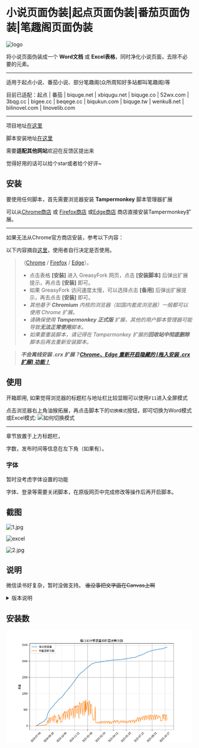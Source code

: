 # 小说页面伪装|起点页面伪装|番茄页面伪装|笔趣阁页面伪装

![logo](https://s21.ax1x.com/2024/08/06/pkxPf0S.png)

将小说页面伪装成一个 **Word文档** 或 **Excel表格**，同时净化小说页面，去除不必要的元素。

___

适用于起点小说、番茄小说、部分笔趣阁(众所周知好多站都叫笔趣阁)等

目前已适配：起点 | 番茄 | biquge.net | xbiqugu.net | biquge.co | 52wx.com | 3bqg.cc | bigee.cc | 
beqege.cc | biqukun.com | biquge.tw | wenku8.net | bilinovel.com | linovelib.com

___

项目地址[在这里](https://github.com/NiaoBlush/novel-disguise)

脚本安装地址[在这里](https://greasyfork.org/zh-CN/scripts/499657)

需要**适配其他网站**欢迎在反馈区提出来

觉得好用的话可以给个star或者给个好评~

## 安装

要使用任何脚本，首先需要浏览器安装 **Tampermonkey** 脚本管理器扩展

可以从[Chrome商店](https://chrome.google.com/webstore/detail/tampermonkey/dhdgffkkebhmkfjojejmpbldmpobfkfo)
或 [Firefox商店](https://addons.mozilla.org/zh-CN/firefox/addon/tampermonkey/)
或[Edge商店](https://microsoftedge.microsoft.com/addons/detail/tampermonkey/iikmkjmpaadaobahmlepeloendndfphd?hl=zh-CN)
商店直接安装Tampermonkey扩展。

---

如果无法从Chrome官方商店安装，参考以下内容：

以下内容摘自[这里](https://github.com/XIU2/UserScript/blob/master/README.md)，使用者自行决定是否使用。

> （[Chrome](https://pan.lanpw.com/b073l8d1e) /
[Firefox](https://addons.mozilla.org/firefox/addon/tampermonkey/) /
[Edge](https://microsoftedge.microsoft.com/addons/detail/tampermonkey/iikmkjmpaadaobahmlepeloendndfphd?hl=zh-CN)）。
> - 点击表格 **\[安装\]** 进入 GreasyFork 网页，点击 **\[安装脚本\]** 后弹出扩展提示，再点击 **\[安装\]** 即可。
> - 如果 GreasyFork 访问速度太慢，可以选择点击 **\[备用\]** 后弹出扩展提示，再去点击 **\[安装\]** 即可。
> - _其他基于 **Chromium** 内核的浏览器（如国内套皮浏览器）一般都可以使用 Chrome 扩展。_
> - _请确保使用 **Tampermonkey 正式版** 扩展，其他的用户脚本管理器可能导致**无法正常使用**脚本。_
> - _如果要重装脚本，请记得在 Tampermonkey 扩展的**回收站中彻底删除**脚本后再去重新安装脚本。_

> _**不会离线安装 .crx
扩展？[Chrome、Edge 重新开启隐藏的 [拖入安装 .crx 扩展] 功能！](https://zhuanlan.zhihu.com/p/276027099)**_

## 使用

开箱即用, 如果觉得浏览器的标题栏与地址栏比较显眼可以使用`F11`进入全屏模式

点击浏览器右上角油猴拓展，再点击脚本下的`切换模式`按钮，即可切换为Word模式或Excel模式:
![如何切换模式](https://s21.ax1x.com/2024/08/27/pAk5Qa9.jpg)

___

章节放置于上方标题栏，

字数，发布时间等信息在左下角（如果有）。

### 字体

暂时没考虑字体设置的功能

字体、登录等需要关闭脚本，在原版网页中完成修改等操作后再开启脚本。

## 截图

![1.jpg](https://s21.ax1x.com/2024/07/05/pkRJ9nH.jpg)

![excel](https://s21.ax1x.com/2024/08/27/pAk5yxf.jpg)

![2.jpg](https://s21.ax1x.com/2024/07/05/pkRJYgU.jpg)

## 说明

微信读书好复杂，暂时没做支持。 
~~谁没事把文字画在Canvas上啊~~

<details>

<summary>版本说明</summary>

### v2.0.0
大的来了
+ 新增**Excel模式**！
+ 适配 2k / 4k 分辨率

### 历史的版本信息不写了

</details>

## 安装数

![install_count](https://github.com/NiaoBlush/novel-disguise/blob/master/install_count.png?raw=true)